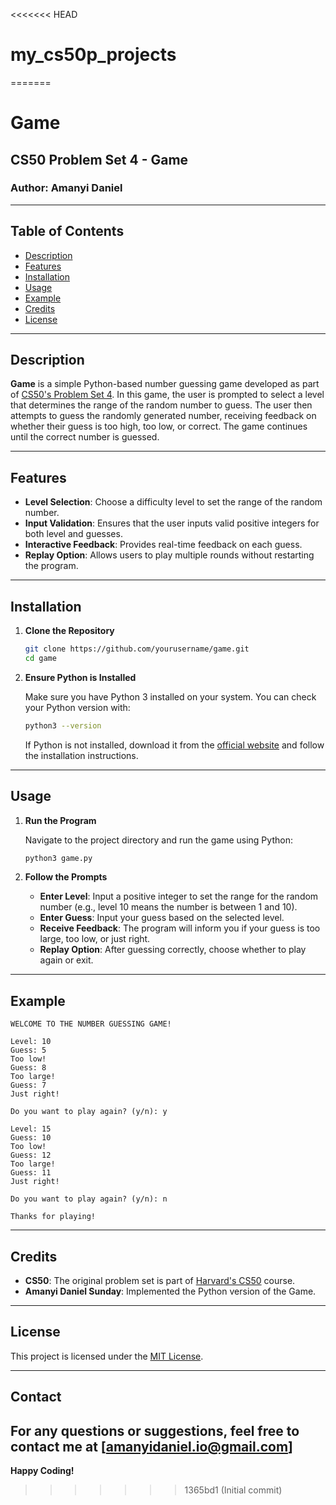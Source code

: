 <<<<<<< HEAD
# my_cs50p_projects
=======
# Game

## CS50 Problem Set 4 - Game

### Author: Amanyi Daniel

---

## Table of Contents

- [Description](#description)
- [Features](#features)
- [Installation](#installation)
- [Usage](#usage)
- [Example](#example)
- [Credits](HarvardCS50)
- [License](#license)

---

## Description

**Game** is a simple Python-based number guessing game developed as part of [CS50's Problem Set 4](https://cs50.harvard.edu/x/2023/psets/4/). In this game, the user is prompted to select a level that determines the range of the random number to guess. The user then attempts to guess the randomly generated number, receiving feedback on whether their guess is too high, too low, or correct. The game continues until the correct number is guessed.

---

## Features

- **Level Selection**: Choose a difficulty level to set the range of the random number.
- **Input Validation**: Ensures that the user inputs valid positive integers for both level and guesses.
- **Interactive Feedback**: Provides real-time feedback on each guess.
- **Replay Option**: Allows users to play multiple rounds without restarting the program.

---

## Installation

1. **Clone the Repository**

   ```bash
   git clone https://github.com/yourusername/game.git
   cd game
   ```

2. **Ensure Python is Installed**

   Make sure you have Python 3 installed on your system. You can check your Python version with:

   ```bash
   python3 --version
   ```

   If Python is not installed, download it from the [official website](https://www.python.org/downloads/) and follow the installation instructions.

---

## Usage

1. **Run the Program**

   Navigate to the project directory and run the game using Python:

   ```bash
   python3 game.py
   ```

2. **Follow the Prompts**

   - **Enter Level**: Input a positive integer to set the range for the random number (e.g., level 10 means the number is between 1 and 10).
   - **Enter Guess**: Input your guess based on the selected level.
   - **Receive Feedback**: The program will inform you if your guess is too large, too low, or just right.
   - **Replay Option**: After guessing correctly, choose whether to play again or exit.

---

## Example

```
WELCOME TO THE NUMBER GUESSING GAME!

Level: 10
Guess: 5
Too low!
Guess: 8
Too large!
Guess: 7
Just right!

Do you want to play again? (y/n): y

Level: 15
Guess: 10
Too low!
Guess: 12
Too large!
Guess: 11
Just right!

Do you want to play again? (y/n): n

Thanks for playing!
```

---

## Credits

- **CS50**: The original problem set is part of [Harvard's CS50](https://cs50.harvard.edu/x/2023/) course.
- **Amanyi Daniel Sunday**: Implemented the Python version of the Game.

---

## License

This project is licensed under the [MIT License](LICENSE).

---

## Contact

## For any questions or suggestions, feel free to contact me at [amanyidaniel.io@gmail.com]

**Happy Coding!**
>>>>>>> 1365bd1 (Initial commit)
